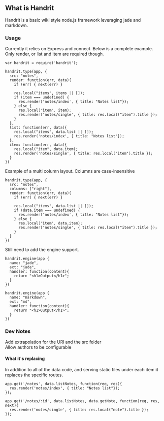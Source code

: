 ## What is Handrit
Handrit is a basic wiki style node.js framework leveraging jade and markdown.

### Usage
Currently it relies on Express and connect. Below is a complete example. Only render, or list and item are required though.

    var handrit = require('handrit');

    handrit.type(app, {
      src: "notes",
      render: function(err, data){
        if (err) { next(err) }

        res.local("items", items || []);
        if (item === undefined) {
          res.render('notes/index', { title: "Notes list"});
        } else {
          res.local("item", item);
          res.render('notes/single', { title: res.local("item").title });
        }
      },
      list: function(err, data){
        res.local("items", data.list || []);
        res.render('notes/index', { title: "Notes list"});
      },
      item: function(err, data){
        res.local("item", data.item);
        res.render('notes/single', { title: res.local("item").title });
      }
    })

Example of a multi column layout. Columns are case-insensitive

    handrit.type(app, {
      src: "notes",
      columns: ["right"],
      render: function(err, data){
        if (err) { next(err) }

        res.local("items", data.list || []);
        if (data.item === undefined) {
          res.render('notes/index', { title: "Notes list"});
        } else {
          res.local("item", data.item);
          res.render('notes/single', { title: res.local("item").title });
        }
      }
    })

Still need to add the engine support.

    handrit.engine(app {
      name: "jade",
      ext: "jade",
      handler: function(content){
        return "<h1>Output</h1>";
      }
    })

    handrit.engine(app {
      name: "markdown",
      ext: "md",
      handler: function(content){
        return "<h1>Output</h1>";
      }
    })

### Dev Notes
Add extrapolation for the URI and the src folder  
Allow authors to be configurable  

#### What it's replacing
In addition to all of the data code, and serving static files under each item it replaces the specific routes.

    app.get('/notes', data.listNotes, function(req, res){
      res.render('notes/index', { title: "Notes list"});
    });
    
    app.get('/notes/:id', data.listNotes, data.getNote, function(req, res, next){
      res.render('notes/single', { title: res.local("note").title });
    });
